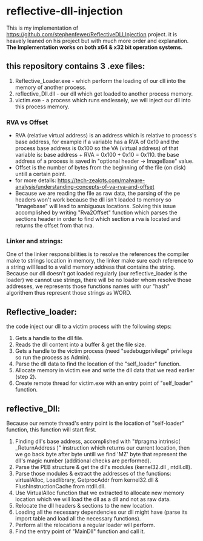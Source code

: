 # reflective-dll-injection
This is my implementation of https://github.com/stephenfewer/ReflectiveDLLInjection project. it is heavely leaned on his project but with much more order and explanation.
**The Implementation works on both x64 & x32 bit operation systems.**

## this repository contains 3 .exe files:
1. Reflective_Loader.exe - which perform the loading of our dll into the memory of another process.
2. reflective_Dll.dll - our dll which get loaded to another process memory.
3. victim.exe - a process which runs endlessely, we will inject our dll into this process memory.

### RVA vs Offset
* RVA (relative virtual address) is an address which is relative to process's base address, for example if a variable has a RVA of 0x10 and the process base address is 0x100 so the VA (virtual address) of that variable is: base address + RVA = 0x100 + 0x10 = 0x110.
the base address of a process is saved in "optional header -> ImageBase" value.
* Offset is the number of bytes from the beginning of the file (on disk) untill a certain point. 
* for more details: https://tech-zealots.com/malware-analysis/understanding-concepts-of-va-rva-and-offset
* Because we are reading the file as raw data, the parsing of the pe headers won't work because the dll isn't loaded to memory so "Imagebase" will lead to ambiguous locations.
Solving this issue accomplished by writing "Rva2Offset" function which parses the sections header in order to find which section a rva is located and returns the offset from that rva.


### Linker and strings:
One of the linker responsibilities is to resolve the references the compiler make to strings location in memory, the linker make sure each reference to a string will lead to a valid memory address that contains the string.
Because our dll doesn't got loaded regularly (our reflective_loader is the loader) we cannot use strings, there will be no loader whom resolve those addresses, we represents those functions names with our "hash" algorithem thus represent those strings as WORD.


## Reflective_loader:
the code inject our dll to a victim process with the following steps:
1. Gets a handle to the dll file.
2. Reads the dll content into a buffer & get the file size.
3. Gets a handle to the victim process (need "sedebugprivilege" privilege so run the process as Admin).
4. Parse the dll data to find the location of the "self_loader" function.
5. Allocate memory in victim.exe and write the dll data that we read earlier (step 2).
6. Create remote thread for victim.exe with an entry point of "self_loader" function.


## reflective_Dll:
Because our remote thread's entry point is the location of "self-loader" function, this function will start first.
1. Finding dll's base address, accomplished with "#pragma intrinsic( _ReturnAddress )" instruction which returns our current location, then we go back byte after byte untill we find 'MZ' byte that represent the dll's magic number (additional checks are performed).
2. Parse the PEB structure & get the dll's modules (kernel32.dll , ntdll.dll).
3. Parse those modules & extract the addresses of the functions: virtualAlloc, Loadlibrary, GetprocAddr from kernel32.dll & FlushInstructionCache from ntdll.dll.
4. Use VirtualAlloc function that we extracted to allocate new memory location which we will load the dll as a dll and not as raw data.
5. Relocate the dll headers & sections to the new location.
6. Loading all the necessary dependencies our dll might have (parse its import table and load all the necessary functions).
7. Perform all the relocations a regular loader will perform.
8. Find the entry point of "MainDll" function and call it.

